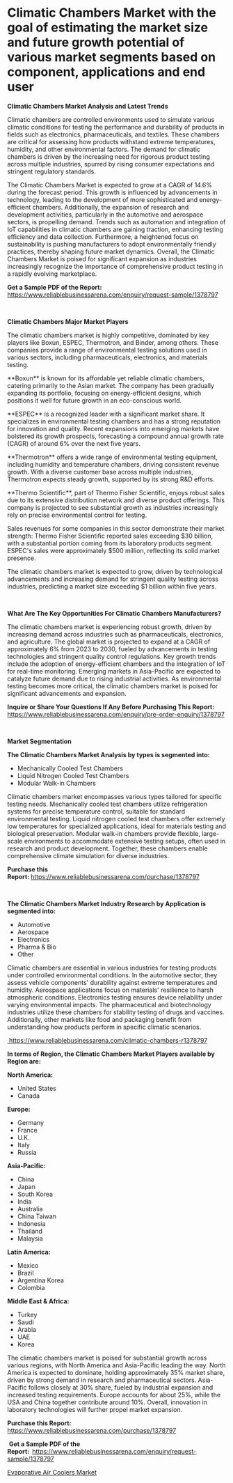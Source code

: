 <p><h1>Climatic Chambers Market with the goal of estimating the market size and future growth potential of various market segments based on component, applications and end user</h1></p><p><strong>Climatic Chambers Market Analysis and Latest Trends</strong></p>
<p><p>Climatic chambers are controlled environments used to simulate various climatic conditions for testing the performance and durability of products in fields such as electronics, pharmaceuticals, and textiles. These chambers are critical for assessing how products withstand extreme temperatures, humidity, and other environmental factors. The demand for climatic chambers is driven by the increasing need for rigorous product testing across multiple industries, spurred by rising consumer expectations and stringent regulatory standards.</p><p>The Climatic Chambers Market is expected to grow at a CAGR of 14.6% during the forecast period. This growth is influenced by advancements in technology, leading to the development of more sophisticated and energy-efficient chambers. Additionally, the expansion of research and development activities, particularly in the automotive and aerospace sectors, is propelling demand. Trends such as automation and integration of IoT capabilities in climatic chambers are gaining traction, enhancing testing efficiency and data collection. Furthermore, a heightened focus on sustainability is pushing manufacturers to adopt environmentally friendly practices, thereby shaping future market dynamics. Overall, the Climatic Chambers Market is poised for significant expansion as industries increasingly recognize the importance of comprehensive product testing in a rapidly evolving marketplace.</p></p>
<p><strong>Get a Sample PDF of the Report:&nbsp;</strong> <a href="https://www.reliablebusinessarena.com/enquiry/request-sample/1378797?utm_campaign=2238&utm_medium=2&utm_source=Github&utm_content=ia&utm_term=16022025&utm_id=climatic-chambers">https://www.reliablebusinessarena.com/enquiry/request-sample/1378797</a></p>
<p>&nbsp;</p>
<p><strong>Climatic Chambers Major Market Players</strong></p>
<p><p>The climatic chambers market is highly competitive, dominated by key players like Boxun, ESPEC, Thermotron, and Binder, among others. These companies provide a range of environmental testing solutions used in various sectors, including pharmaceuticals, electronics, and materials testing.</p><p>**Boxun** is known for its affordable yet reliable climatic chambers, catering primarily to the Asian market. The company has been gradually expanding its portfolio, focusing on energy-efficient designs, which positions it well for future growth in an eco-conscious world.</p><p>**ESPEC** is a recognized leader with a significant market share. It specializes in environmental testing chambers and has a strong reputation for innovation and quality. Recent expansions into emerging markets have bolstered its growth prospects, forecasting a compound annual growth rate (CAGR) of around 6% over the next five years.</p><p>**Thermotron** offers a wide range of environmental testing equipment, including humidity and temperature chambers, driving consistent revenue growth. With a diverse customer base across multiple industries, Thermotron expects steady growth, supported by its strong R&D efforts.</p><p>**Thermo Scientific**, part of Thermo Fisher Scientific, enjoys robust sales due to its extensive distribution network and diverse product offerings. This company is projected to see substantial growth as industries increasingly rely on precise environmental control for testing.</p><p>Sales revenues for some companies in this sector demonstrate their market strength: Thermo Fisher Scientific reported sales exceeding $30 billion, with a substantial portion coming from its laboratory products segment. ESPEC's sales were approximately $500 million, reflecting its solid market presence.</p><p>The climatic chambers market is expected to grow, driven by technological advancements and increasing demand for stringent quality testing across industries, predicting a market size exceeding $1 billion within five years.</p></p>
<p>&nbsp;</p>
<p><strong>What Are The Key Opportunities For Climatic Chambers Manufacturers?</strong></p>
<p><p>The climatic chambers market is experiencing robust growth, driven by increasing demand across industries such as pharmaceuticals, electronics, and agriculture. The global market is projected to expand at a CAGR of approximately 6% from 2023 to 2030, fueled by advancements in testing technologies and stringent quality control regulations. Key growth trends include the adoption of energy-efficient chambers and the integration of IoT for real-time monitoring. Emerging markets in Asia-Pacific are expected to catalyze future demand due to rising industrial activities. As environmental testing becomes more critical, the climatic chambers market is poised for significant advancements and expansion.</p></p>
<p><strong>Inquire or Share Your Questions If Any Before Purchasing This Report:</strong> <a href="https://www.reliablebusinessarena.com/enquiry/pre-order-enquiry/1378797?utm_campaign=2238&utm_medium=2&utm_source=Github&utm_content=ia&utm_term=16022025&utm_id=climatic-chambers">https://www.reliablebusinessarena.com/enquiry/pre-order-enquiry/1378797</a></p>
<p>&nbsp;</p>
<p><strong>Market Segmentation</strong></p>
<p><strong>The Climatic Chambers Market Analysis by types is segmented into:</strong></p>
<p><ul><li>Mechanically Cooled Test Chambers</li><li>Liquid Nitrogen Cooled Test Chambers</li><li>Modular Walk-in Chambers</li></ul></p>
<p><p>Climatic chambers market encompasses various types tailored for specific testing needs. Mechanically cooled test chambers utilize refrigeration systems for precise temperature control, suitable for standard environmental testing. Liquid nitrogen cooled test chambers offer extremely low temperatures for specialized applications, ideal for materials testing and biological preservation. Modular walk-in chambers provide flexible, large-scale environments to accommodate extensive testing setups, often used in research and product development. Together, these chambers enable comprehensive climate simulation for diverse industries.</p></p>
<p><strong>Purchase this Report:&nbsp;</strong><a href="https://www.reliablebusinessarena.com/purchase/1378797?utm_campaign=2238&utm_medium=2&utm_source=Github&utm_content=ia&utm_term=16022025&utm_id=climatic-chambers">https://www.reliablebusinessarena.com/purchase/1378797</a></p>
<p>&nbsp;</p>
<p><strong>The Climatic Chambers Market Industry Research by Application is segmented into:</strong></p>
<p><ul><li>Automotive</li><li>Aerospace</li><li>Electronics</li><li>Pharma & Bio</li><li>Other</li></ul></p>
<p><p>Climatic chambers are essential in various industries for testing products under controlled environmental conditions. In the automotive sector, they assess vehicle components' durability against extreme temperatures and humidity. Aerospace applications focus on materials' resilience to harsh atmospheric conditions. Electronics testing ensures device reliability under varying environmental impacts. The pharmaceutical and biotechnology industries utilize these chambers for stability testing of drugs and vaccines. Additionally, other markets like food and packaging benefit from understanding how products perform in specific climatic scenarios.</p></p>
<p><a href="https://www.reliablebusinessarena.com/climatic-chambers-r1378797?utm_campaign=2238&utm_medium=2&utm_source=Github&utm_content=ia&utm_term=16022025&utm_id=climatic-chambers">&nbsp;https://www.reliablebusinessarena.com/climatic-chambers-r1378797</a></p>
<p><strong>In terms of Region, the Climatic Chambers Market Players available by Region are:</strong></p>
<p>
    <p> <strong> North America: </strong>
        <ul>
            <li>United States</li>
            <li>Canada</li>
        </ul>
        </p> 
    <p> <strong> Europe: </strong>
        <ul>
            <li>Germany</li>
            <li>France</li>
            <li>U.K.</li>
            <li>Italy</li>
            <li>Russia</li>
        </ul>
        </p> 
    <p> <strong> Asia-Pacific: </strong>
        <ul>
            <li>China</li>
            <li>Japan</li>
            <li>South Korea</li>
            <li>India</li>
            <li>Australia</li>
            <li>China Taiwan</li>
            <li>Indonesia</li>
            <li>Thailand</li>
            <li>Malaysia</li>
        </ul>
        </p> 
    <p> <strong> Latin America: </strong>
        <ul>
            <li>Mexico</li>
            <li>Brazil</li>
            <li>Argentina Korea</li>
            <li>Colombia</li>
        </ul>
        </p> 
    <p> <strong> Middle East & Africa: </strong>
        <ul>
            <li>Turkey</li>
            <li>Saudi</li>
            <li>Arabia</li>
            <li>UAE</li>
            <li>Korea</li>
        </ul>
    </p>
    </p>
<p><p>The climatic chambers market is poised for substantial growth across various regions, with North America and Asia-Pacific leading the way. North America is expected to dominate, holding approximately 35% market share, driven by strong demand in research and pharmaceutical sectors. Asia-Pacific follows closely at 30% share, fueled by industrial expansion and increased testing requirements. Europe accounts for about 25%, while the USA and China together contribute around 10%. Overall, innovation in laboratory technologies will further propel market expansion.</p></p>
<p><strong>Purchase this Report: </strong><a href="https://www.reliablebusinessarena.com/purchase/1378797?utm_campaign=2238&utm_medium=2&utm_source=Github&utm_content=ia&utm_term=16022025&utm_id=climatic-chambers">https://www.reliablebusinessarena.com/purchase/1378797</a></p>
<p>&nbsp;<strong>Get a Sample PDF of the Report:&nbsp;&nbsp;</strong><a href="https://www.reliablebusinessarena.com/enquiry/request-sample/1378797?utm_campaign=2238&utm_medium=2&utm_source=Github&utm_content=ia&utm_term=16022025&utm_id=climatic-chambers">https://www.reliablebusinessarena.com/enquiry/request-sample/1378797</a></p>
<p><strong></strong></p>
<p><p><a href="https://github.com/manesros8/Market-Research-Report-List-1/blob/main/evaporative-air-coolers-market.md?utm_campaign=2238&utm_medium=2&utm_source=Github&utm_content=ia&utm_term=16022025&utm_id=climatic-chambers">Evaporative Air Coolers Market</a></p></p>